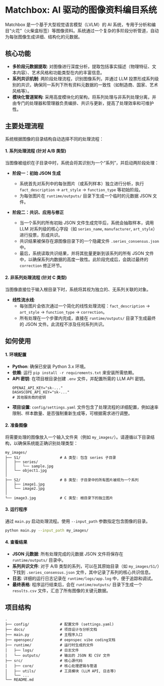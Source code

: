 # Matchbox: AI 驱动的图像资料编目系统

Matchbox 是一个基于大型视觉语言模型（LVLM）的 AI 系统，专用于分析和编目“火花”（火柴盒标签）等图像资料。系统通过一个复杂的多阶段分析管道，自动为每张图像生成详细、结构化的元数据。

## 核心功能

- **多阶段元数据提取**: 对图像进行深度分析，提取包括事实描述（物理特征、文本内容）、艺术风格和功能类型在内的丰富信息。
- **系列共识机制**: 两阶段处理流程，识别图像系列，并通过 LLM 投票形成系列级别的共识，确保同一系列下所有资料元数据的一致性（如制造商、国家、艺术风格等）。
- **模块化管道架构**: 采用高度模块化的架构，将系列处理与非系列处理分离，并由专门的处理器和管理器负责编排、共识与更新，提高了处理效率和可维护性。

## 主要处理流程

系统根据图像的目录结构自动选择不同的处理流程：

#### 1. 系列处理流程 (针对 A/B 类型)

当图像被组织在子目录中时，系统会将其识别为一个“系列”，并启动两阶段处理：

- **阶段一：初始 JSON 生成**
  - 系统首先对系列中的每张图片（或系列样本）独立进行分析，执行 `fact_description` -> `art_style` -> `function_type` 等初始阶段。
  - 为每张图片在 `runtime/outputs/` 目录下生成一个临时的元数据 JSON 文件。

- **阶段二：共识、应用与修正**
  - 当一个系列的所有初始 JSON 文件生成完毕后，系统会抽取样本，调用 LLM 对系列级的核心字段（如 `series_name`, `manufacturer`, `art_style`）进行投票，形成共识。
  - 共识结果被保存在源图像目录下的一个隐藏文件 `.series_consensus.json` 中。
  - 最后，系统读取共识结果，并将其批量更新到该系列的所有 JSON 文件中，以确保系列内数据的高度一致性。此阶段完成后，会跳过最终的 `correction` 修正环节。

#### 2. 非系列处理流程 (针对 C 类型)

当图像直接位于输入根目录下时，系统将其视为独立的、无系列关联的对象。

- **线性流水线**:
  - 每张图片会依次通过一个简化的线性处理流程：`fact_description` -> `art_style` -> `function_type` -> `correction`。
  - 所有处理在一个步骤内完成，直接在 `runtime/outputs/` 目录下生成最终的 JSON 文件。此流程不涉及任何系列共识。

## 如何使用

#### 1. 环境配置

- **Python**: 确保已安装 Python 3.x 环境。
- **依赖**: 运行 `pip install -r requirements.txt` 来安装所需依赖。
- **API 密钥**: 在项目根目录创建 `.env` 文件，并配置所需的 LLM API 密钥。
  ```
  OPENAI_API_KEY="sk-..."
  DASHSCOPE_API_KEY="sk-..."
  # 其他服务商的密钥
  ```
- **项目设置**: `config/settings.yaml` 文件包含了处理流程的详细配置，例如速率限制、样本数量、是否强制重新生成等，可根据需求进行调整。

#### 2. 准备图像

将需要处理的图像放入一个输入文件夹（例如 `my_images/`）。请遵循以下目录结构，以确保系统能正确识别处理类型：

```
my_images/
├── S1/                  # A 类型: 包含 series 子目录
│   ├── series/
│   │   └── sample.jpg
│   └── object1.jpg
│
├── S2/                  # B 类型: 子目录中的所有图片被视为一个系列
│   ├── image1.jpg
│   └── image2.jpg
│
└── image3.jpg           # C 类型: 根目录下的独立图片
```

#### 3. 运行程序

通过 `main.py` 启动处理流程。使用 `--input_path` 参数指定包含图像的目录。

```bash
python main.py --input_path my_images/
```

#### 4. 查看结果

- **JSON 元数据**: 所有处理完成的元数据 JSON 文件将保存在 `runtime/outputs/` 目录中。
- **系列共识文件**: 对于 A/B 类型的系列，可以在其原始目录（如 `my_images/S1/`）下找到 `.series_consensus.json` 文件，其中记录了系列的核心共识信息。
- **日志**: 详细的运行日志记录在 `runtime/logs/app.log` 中，便于追踪和调试。
- **最终表格**: 程序运行结束后，会在 `runtime/outputs/` 目录下生成一个 `results.csv` 文件，汇总了所有图像的关键元数据。

## 项目结构

```
.
├── config/              # 配置文件 (settings.yaml)
├── docs/                # 项目设计与分析文档
├── main.py              # 主程序入口
├── openspec/            # oepnspec vibe coding文档
├── runtime/             # 运行时生成的文件
│   ├── logs/            # 日志文件
│   └── outputs/         # 输出的 JSON 和 CSV 文件
├── src/                 # 核心源代码
│   ├── core/            # 核心处理逻辑与管道
│   ├── utils/           # 工具模块 (LLM API, 日志等)
│   └── ...
└── README.md            
```
